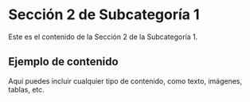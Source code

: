 # Sección 2 de Subcategoría 1

Este es el contenido de la Sección 2 de la Subcategoría 1.

## Ejemplo de contenido

Aquí puedes incluir cualquier tipo de contenido, como texto, imágenes, tablas, etc.

